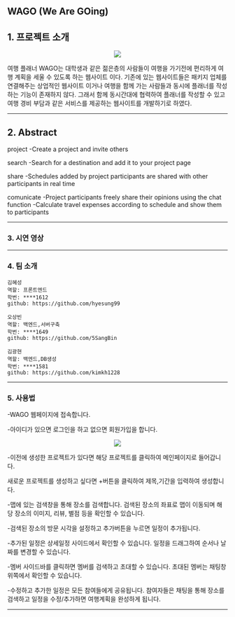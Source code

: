 ## WAGO (We Are GOing)

## 1. 프로젝트 소개
<p align="center">
  <img src="https://user-images.githubusercontent.com/122005272/241123764-0b4d5427-37c5-4a87-ac3a-147bed65071a.png">
</p>

여행 플래너 WAGO는 대학생과 같은 젊은층의 사람들이 여행을 가기전에 편리하게 여행 계획을 세울 수 있도록 하는 웹사이트 이다.
기존에 있는 웹사이트들은 패키지 업체를 연결해주는 상업적인 웹사이트 이거나 여행을 함께 가는 사람들과 동시에 플래너를 작성하는 기능이 존재하지 않다.
그래서 함께 동시간대에 협력하여 플래너를 작성할 수 있고 여행 경비 부담과 같은 서비스를 제공하는 웹사이트를 개발하기로 하였다.

---------------------------------------------------------------------------------------------------------------
## 2. Abstract

 project
  -Create a project and invite others
  
 search
  -Search for a destination and add it to your project page
  
 share
  -Schedules added by project participants are shared with other participants in real time
  
 comunicate
  -Project participants freely share their opinions using the chat function
  -Calculate travel expenses according to schedule and show them to participants
  
  

---------------------------------------------------------------------------------------------------------------

### 3. 시연 영상


---------------------------------------------------------------------------------------------------------------

### 4. 팀 소개
```
김혜성
역할: 프론트엔드
학번: ****1612
github: https://github.com/hyesung99
```
```
오상빈
역할: 백엔드,서버구축
학번: ****1649
github: https://github.com/5SangBin
```
```
김광현
역할: 백엔드,DB생성
학번: ****1581
github: https://github.com/kimkh1228
```

---------------------------------------------------------------------------------------------------------------

### 5. 사용법
  
 -WAGO 웹페이지에 접속합니다.
 
-아이디가 있으면 로그인을 하고 없으면 회원가입을 합니다.
<p align="center">
  <img src="https://user-images.githubusercontent.com/122005272/241124456-a148c079-c33c-47ef-9265-275a7657a687.png">
</p>  

-이전에 생성한 프로젝트가 있다면 해당 프로젝트를 클릭하여 메인페이지로 들어갑니다.

 새로운 프로젝트를 생성하고 싶다면 +버튼을 클릭하여 제목,기간을 입력하여 생성합니다.
 
-맵에 있는 검색창을 통해 장소를 검색합니다. 검색된 장소의 좌표로 맵이 이동되며 해당 장소의 이미지, 리뷰, 별점 등을 확인할 수 있습니다.  

-검색된 장소의 방문 시각을 설정하고 추가버튼을 누르면 일정이 추가됩니다.

-추가된 일정은 상세일정 사이드에서 확인할 수 있습니다. 일정을 드래그하여 순서나 날짜를 변경할 수 있습니다.

-멤버 사이드바를 클릭하면 멤버를 검색하고 초대할 수 있습니다. 초대된 멤버는 채팅창 위쪽에서 확인할 수 있습니다.

-수정하고 추가한 일정은 모든 참여들에게 공유됩니다. 참여자들은 채팅을 통해 장소를 검색하고 일정을 수정/추가하면 여행계획을 완성하게 됩니다.


---------------------------------------------------------------------------------------------------------------

